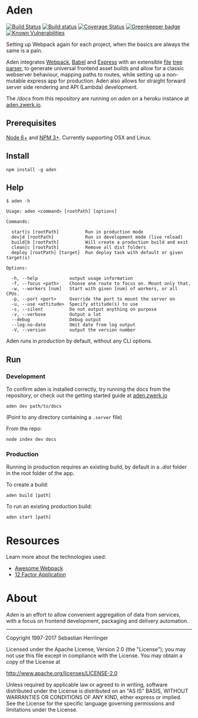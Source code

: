 # Aden

[![Build Status](https://travis-ci.org/kommander/aden.png)](https://travis-ci.org/kommander/aden)
[![Build status](https://ci.appveyor.com/api/projects/status/chkkhb0sgcpmgfyl?svg=true)](https://ci.appveyor.com/project/kommander/aden)
[![Coverage Status](https://coveralls.io/repos/github/kommander/aden/badge.svg?branch=master)](https://coveralls.io/github/kommander/aden?branch=master) [![Greenkeeper badge](https://badges.greenkeeper.io/kommander/aden.svg)](https://greenkeeper.io/)
[![Known Vulnerabilities](https://snyk.io/test/github/kommander/aden/badge.svg)](https://snyk.io/test/github/kommander/aden)

Setting up Webpack again for each project, when the basics are always the same is a pain.

Aden integrates [Webpack](https://github.com/webpack/webpack),
[Babel](https://babeljs.io) and
[Express](http://expressjs.com/) with an extensible [file](https://en.wikipedia.org/wiki/Computer_file) [tree](https://en.wikipedia.org/wiki/Tree_data_structure) [parser](https://en.wikipedia.org/wiki/Parsing),
to generate universal frontend asset builds and allow for a classic webserver behaviour, mapping paths to routes, while setting up a non-mutable express app for production. Aden also allows for straight forward server side rendering and API (Lambda) development.


The _/docs_ from this repository are running on _aden_ on a heroku instance at [aden.zwerk.io](https://aden.zwerk.io).


## Prerequisites
[Node 6+](https://nodejs.org/en/) and [NPM 3+](https://www.npmjs.com/).
Currently supporting OSX and Linux.

## Install
```
npm install -g aden
```

## Help
```
$ aden -h

Usage: aden <command> [rootPath] [options]

Commands:

  start|s [rootPath]          Run in production mode
  dev|d [rootPath]            Run in development mode (live reload)
  build|b [rootPath]          Will create a production build and exit
  clean|c [rootPath]          Remove all dist folders
  deploy [rootPath] [target]  Run deploy task with default or given target(s)

Options:

  -h, --help            output usage information
  -f, --focus <path>    Choose one route to focus on. Mount only that.
  -w, --workers [num]   Start with given [num] of workers, or all CPUs.
  -p, --port <port>     Override the port to mount the server on
  -u, --use <attitude>  Specify attitude(s) to use
  -s, --silent          Do not output anything on purpose
  -v, --verbose         Output a lot
  --debug               Debug output
  --log-no-date         Omit date from log output
  -V, --version         output the version number
```
Aden runs in _production_ by default, without any CLI options.

## Run
### Development
To confirm aden is installed correctly, try running the docs from the repository,
or check out the getting started guide at [aden.zwerk.io](https://aden.zwerk.io)
```
aden dev path/to/docs
```
(Point to any directory containing a `.server` file)

From the repo:
```
node index dev docs
```

### Production
Running in production requires an existing build,
by default in a _.dist_ folder in the root folder of the app.

To create a build:
```
aden build [path]
```

To run an existing production build:
```
aden start [path]
```

# Resources
Learn more about the technologies used:
 - [Awesome Webpack](https://github.com/webpack-contrib/awesome-webpack)
 - [12 Factor Application](https://12factor.net/)

# About
_Aden_ is an effort to allow convenient aggregation of data from services,
with a focus on frontend development, packaging and delivery automation.

---
Copyright 1997-2017 Sebastian Herrlinger

Licensed under the Apache License, Version 2.0 (the "License");
you may not use this file except in compliance with the License.
You may obtain a copy of the License at

 http://www.apache.org/licenses/LICENSE-2.0

Unless required by applicable law or agreed to in writing, software
distributed under the License is distributed on an "AS IS" BASIS,
WITHOUT WARRANTIES OR CONDITIONS OF ANY KIND, either express or implied.
See the License for the specific language governing permissions and
limitations under the License.
